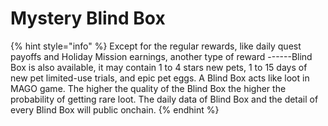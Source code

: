 # Mystery Blind Box

{% hint style="info" %}
Except for the regular rewards, like daily quest payoffs and Holiday Mission earnings, another type of reward ------Blind Box is also available, it may contain 1 to 4 stars new pets, 1 to 15 days of new pet limited-use trials, and epic pet eggs. A Blind Box acts like loot in MAGO game. The higher the quality of the Blind Box the higher the probability of getting rare loot. The daily data of Blind Box and the detail of every Blind Box will public onchain.
{% endhint %}
